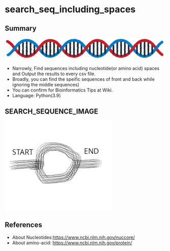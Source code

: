 # search_seq_including_spaces
## Summary
![DNA_IMAGE](line_dna_short.webp)

- Narrowly, Find sequences including nucleotide(or amino acid) spaces and Output the results to every csv file.
- Broadly, you can find the speific sequences of front and back while ignoring the middle sequences)
- You can confirm for Bioinformatics Tips at Wiki.
- Language: Python(3.9)


## SEARCH_SEQUENCE_IMAGE
![SEARCH_IMAGE](SEARCH_SEQUENCE_INCLUDING_SPACES_IMAGE.webp)

## References
- About Nucleotides:https://www.ncbi.nlm.nih.gov/nuccore/
- About amino-acid: https://www.ncbi.nlm.nih.gov/protein/
